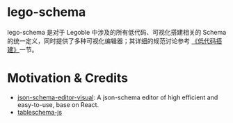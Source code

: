 # lego-schema

lego-schema 是对于 Legoble 中涉及的所有低代码、可视化搭建相关的 Schema 的统一定义，同时提供了多种可视化编辑器；其详细的规范讨论参考 [《低代码搭建》](http://ngte-web.gitbook.io?q=低代码搭建)一节。

# Motivation & Credits

- [json-schema-editor-visual](https://github.com/YMFE/json-schema-editor-visual): A json-schema editor of high efficient and easy-to-use, base on React.
- [tableschema-js](https://github.com/frictionlessdata/tableschema-js)
